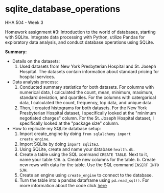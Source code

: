 # sqlite_database_operations
HHA 504 - Week 3 

Homework assignment #3: Introduction to the world of databases, starting with SQLite. Integrate data processing with Python, utilize Pandas for exploratory data analysis, and conduct database operations using SQLite.

**Summary:**
- Details on the datasets:
    1. Used datasets from New York Presbyterian Hospital and St. Joseph Hospital. The datasets contain information about standard pricing for hospital services.
- Data analysis process:
    1. Conducted summary statistics for both datasets. For columns with numerical data, I calculated the count, mean, minimum, maximum, standard deviation, and quartiles. For the columns with catergorical data, I calculated the count, frequency, top data, and unique data.
    2. Then, I created histograms for both datasets. For the New York Presbyterian Hospital dataset, I specifically looked at the "minimum negotiated charges" column. For the St. Joseph Hospital dataset, I specifically looked at the "package size" column.
- How to replicate my SQLite database setup:
    1. Import create_engine by doing `from sqlalchemy import create_engine`.
    2. Import SQLite by doing `import sqlite3`.
    3. Using SQLite, create and name your database `health.db`.
    4. Create a table using the SQL command `CREATE TABLE`. Next to it, name your table `SJH`.
       a. Create new columns for the table.
       b. Create new rows with data for the table. Use the SQL command `INSERT INTO SJH`.
    5. Create an engine using `create_engine` to connect to the database.
    6. Turn the table into a pandas dataframe using `pd.read_sql()`.
       For more information about the code click [here](https://github.com/Beczheng/sqlite_database_operations/blob/main/HHA_504_HW_3.ipynb)
